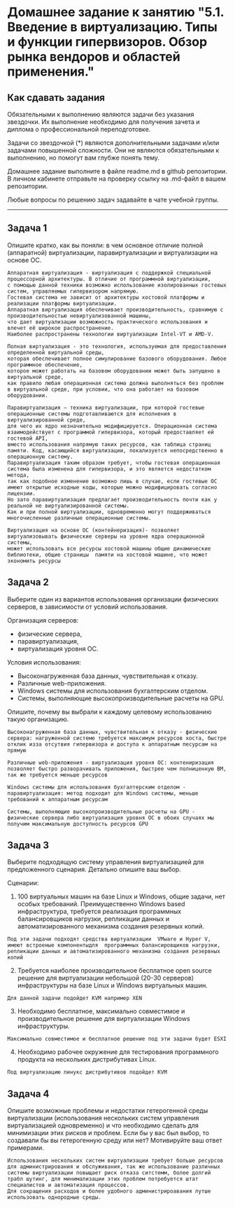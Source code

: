 
# Домашнее задание к занятию "5.1. Введение в виртуализацию. Типы и функции гипервизоров. Обзор рынка вендоров и областей применения."


## Как сдавать задания

Обязательными к выполнению являются задачи без указания звездочки. Их выполнение необходимо для получения зачета и диплома о профессиональной переподготовке.

Задачи со звездочкой (*) являются дополнительными задачами и/или задачами повышенной сложности. Они не являются обязательными к выполнению, но помогут вам глубже понять тему.

Домашнее задание выполните в файле readme.md в github репозитории. В личном кабинете отправьте на проверку ссылку на .md-файл в вашем репозитории.

Любые вопросы по решению задач задавайте в чате учебной группы.

---

## Задача 1

Опишите кратко, как вы поняли: в чем основное отличие полной (аппаратной) виртуализации, паравиртуализации и виртуализации на основе ОС.
```
Аппаратная виртуализация - виртуализация с поддержкой специальной процессорной архитектуры. В отличие от программной виртуализации, 
с помощью данной техники возможно использование изолированных гостевых систем, управляемых гипервизором напрямую.
Гостевая система не зависит от архитектуры хостовой платформы и реализации платформы виртуализации.
Аппаратная виртуализация обеспечивает производительность, сравнимую с производительностью невиртуализованной машины,
что дает виртуализации возможность практического использования и влечет её широкое распространение.
Наиболее распространены технологии виртуализации Intel-VT и AMD-V.

Полная виртуализация - это технология, используемая для предоставления определенной виртуальной среды,
которая обеспечивает полное симулирование базового оборудования. Любое программное обеспечение,
которое может работать на базовом оборудовании может быть запущено в виртуальной среде,
как правило любая операционная система должна выполняться без проблем в виртуальной среде, при условии, что она работает на базовом оборудовании.

Паравиртуализация — техника виртуализации, при которой гостевые операционные системы подготавливаются для исполнения в виртуализированной среде,
для чего их ядро незначительно модифицируется. Операционная система взаимодействует с программой гипервизора, который предоставляет ей гостевой API,
вместо использования напрямую таких ресурсов, как таблица страниц памяти. Код, касающийся виртуализации, локализуется непосредственно в операционную систему.
Паравиртуализация таким образом требует, чтобы гостевая операционная система была изменена для гипервизора, и это является недостатком метода,
так как подобное изменение возможно лишь в случае, если гостевые ОС имеют открытые исходные коды, которые можно модифицировать согласно лицензии.
Но зато паравиртуализация предлагает производительность почти как у реальной не виртуализированной системы.
Как и при полной виртуализации, одновременно могут поддерживаться многочисленные различные операционные системы.

Виртуализация на основе ОС (контейнеризация)- позволяет виртуализовывать физические серверы на уровне ядра операционной системы,
может использовать все ресурсы хостовой машины общие динамические библиотеки, общие страницы  памяти на хостовой машине, что может экономить ресурсы
```


## Задача 2

Выберите один из вариантов использования организации физических серверов, в зависимости от условий использования.

Организация серверов:
- физические сервера,
- паравиртуализация,
- виртуализация уровня ОС.

Условия использования:
- Высоконагруженная база данных, чувствительная к отказу.
- Различные web-приложения.
- Windows системы для использования бухгалтерским отделом.
- Системы, выполняющие высокопроизводительные расчеты на GPU.

Опишите, почему вы выбрали к каждому целевому использованию такую организацию.
```
Высоконагруженная база данных, чувствительная к отказу - физические сервера: нагруженной системе требуется максимум ресурсов хоста, быстре отклик изза отсутвия гипервизора и доступа к аппаратным песурсам на прямую

Различные web-приложения - виртуализация уровня ОС: контениризация позволяет быстро разворачивать приложения, быстрее чем полниценную ВМ, так же требуется меньше ресурсов

Windows системы для использования бухгалтерским отделом - паравиртуализация: метод подходит для Windows системы, меньше требований к аппаратным ресурсам

Системы, выполняющие высокопроизводительные расчеты на GPU - физические сервера либо виртуализация уровня ОС в обоих случаях мы получим максимальную доступность ресурсов GPU
```
## Задача 3

Выберите подходящую систему управления виртуализацией для предложенного сценария. Детально опишите ваш выбор.

Сценарии:

1. 100 виртуальных машин на базе Linux и Windows, общие задачи, нет особых требований. Преимущественно Windows based инфраструктура, требуется реализация программных балансировщиков нагрузки, репликации данных и автоматизированного механизма создания резервных копий.
```
Под эти задачи подходят средства виртуализации  VMware и Hyper V, имеют встроеные компонентыдля  программных балансировщиков нагрузки, репликации данных и автоматизированного механизма создания резервных копий
```
2. Требуется наиболее производительное бесплатное open source решение для виртуализации небольшой (20-30 серверов) инфраструктуры на базе Linux и Windows виртуальных машин.
```
Для данной задачи подойдет KVM например XEN
```
3. Необходимо бесплатное, максимально совместимое и производительное решение для виртуализации Windows инфраструктуры.
```
Максимально совместимое и бесплатное решение под эти задачи будет ESXI
```
4. Необходимо рабочее окружение для тестирования программного продукта на нескольких дистрибутивах Linux.
```
Под виртуализацию линукс дистрибутивов подойдет KVM
```
## Задача 4

Опишите возможные проблемы и недостатки гетерогенной среды виртуализации (использования нескольких систем управления виртуализацией одновременно) и что необходимо сделать для минимизации этих рисков и проблем. Если бы у вас был выбор, то создавали бы вы гетерогенную среду или нет? Мотивируйте ваш ответ примерами.
```
Использования нескольких систем виртуализации требует больше ресурсов для администрирования и обслуживания, так же использование различных системы виртуализации повыщает риск отказа ситстемм, более долгий трабл шутинг, для минимализации этих проблем потребуется штат специалистов и автоматизация процессов. 
Для сокращения расходов и более удобного администрироавания лутше использовать однородные среды.
```
